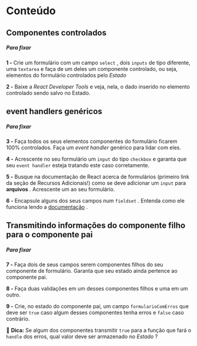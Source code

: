 # Conteúdo

## Componentes controlados

##### Para fixar

**1 -** Crie um formulário com um campo  `select`  , dois  `inputs`  de tipo diferente, uma  `textarea`  e faça de um deles um componente controlado, ou seja, elementos do formulário controlados pelo  _Estado_

**2 -** Baixe a  _React Developer Tools_ e veja, nela, o dado inserido no elemento controlado sendo salvo no Estado.

## event handlers genéricos

##### Para fixar

**3 -** Faça todos os seus elementos componentes do formulário ficarem 100% controlados. Faça um  _event handler_ genérico para lidar com eles.

**4 -** Acrescente no seu formulário um  `input`  do tipo  `checkbox`  e garanta que seu  `event handler`  esteja tratando este caso corretamente.

**5 -** Busque na documentação de React acerca de formulários (primeiro link da seção de Recursos Adicionais!) como se deve adicionar um  `input`  para  **arquivos** . Acrescente um ao seu formulário.

**6 -** Encapsule alguns dos seus campos num  `fieldset`  . Entenda como ele funciona lendo a  [documentação](https://developer.mozilla.org/pt-BR/docs/Web/HTML/Element/fieldset) .

## Transmitindo informações do componente filho para o componente pai

##### Para fixar

**7 -** Faça dois de seus campos serem componentes filhos do seu componente de formulário. Garanta que seu estado ainda pertence ao componente pai.

**8 -** Faça duas validações em um desses componentes filhos e uma em um outro.

**9 -** Crie, no estado do componente pai, um campo  `formularioComErros`  que deve ser  `true`  caso algum desses componentes tenha erros e  `false`  caso contrário.

🦜  **Dica:** Se algum dos componentes transmitir  `true`  para a função que fará o  `handle`  dos erros, qual valor deve ser armazenado no  _Estado_ ?
